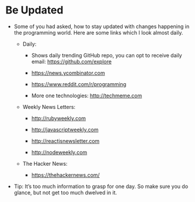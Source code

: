 # Be Updated

- Some of you had asked, how to stay updated with changes happening in the programming world. Here are some links which I look almost daily.

  - Daily:

    - Shows daily trending GitHub repo, you can opt to receive daily email: <https://github.com/explore>

    - <https://news.ycombinator.com>

    - <https://www.reddit.com/r/programming>

    - More one technologies: <http://techmeme.com>

  - Weekly News Letters:

    - <http://rubyweekly.com>

    - <http://javascriptweekly.com>

    - <http://reactjsnewsletter.com>

    - <http://nodeweekly.com>

  - The Hacker News:

    - <https://thehackernews.com/>

- Tip: It’s too much information to grasp for one day. So make sure you do glance, but not get too much dwelved in it.
